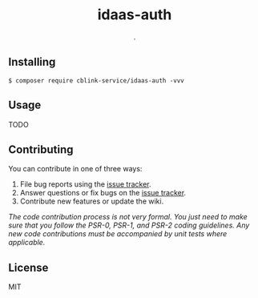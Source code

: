 <h1 align="center"> idaas-auth </h1>

<p align="center"> .</p>


## Installing

```shell
$ composer require cblink-service/idaas-auth -vvv
```

## Usage

TODO

## Contributing

You can contribute in one of three ways:

1. File bug reports using the [issue tracker](https://github.com/cblink-service/idaas-guard/issues).
2. Answer questions or fix bugs on the [issue tracker](https://github.com/cblink-service/idaas-guard/issues).
3. Contribute new features or update the wiki.

_The code contribution process is not very formal. You just need to make sure that you follow the PSR-0, PSR-1, and PSR-2 coding guidelines. Any new code contributions must be accompanied by unit tests where applicable._

## License

MIT